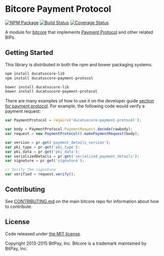 Bitcore Payment Protocol
=======

[![NPM Package](https://img.shields.io/npm/v/ducatuscore-payment-protocol.svg?style=flat-square)](https://www.npmjs.org/package/ducatuscore-payment-protocol)
[![Build Status](https://img.shields.io/travis/bitpay/ducatuscore-payment-protocol.svg?branch=master&style=flat-square)](https://travis-ci.org/bitpay/ducatuscore-payment-protocol)
[![Coverage Status](https://img.shields.io/coveralls/bitpay/ducatuscore-payment-protocol.svg?style=flat-square)](https://coveralls.io/r/bitpay/ducatuscore-payment-protocol)

A module for [bitcore](https://github.com/bitpay/bitcore) that implements [Payment Protocol](https://github.com/bitcoin/bips/blob/master/bip-0070.mediawiki) and other related BIPs.

## Getting Started

This library is distributed in both the npm and bower packaging systems.

```sh
npm install ducatuscore-lib
npm install ducatuscore-payment-protocol
```

```sh
bower install ducatuscore-lib
bower install ducatuscore-payment-protocol
```

There are many examples of how to use it on the developer guide [section for payment protocol](https://bitcore.io/api/paypro). For example, the following code would verify a payment request:

```javascript
var PaymentProtocol = require('ducatuscore-payment-protocol');

var body = PaymentProtocol.PaymentRequest.decode(rawbody);
var request = new PaymentProtocol().makePaymentRequest(body);

var version = pr.get('payment_details_version');
var pki_type = pr.get('pki_type');
var pki_data = pr.get('pki_data');
var serializedDetails = pr.get('serialized_payment_details');
var signature = pr.get('signature');

// Verify the signature
var verified = request.verify();
```

## Contributing

See [CONTRIBUTING.md](https://github.com/bitpay/bitcore/blob/master/CONTRIBUTING.md) on the main bitcore repo for information about how to contribute.

## License

Code released under [the MIT license](https://github.com/bitpay/bitcore/blob/master/LICENSE).

Copyright 2013-2015 BitPay, Inc. Bitcore is a trademark maintained by BitPay, Inc.
